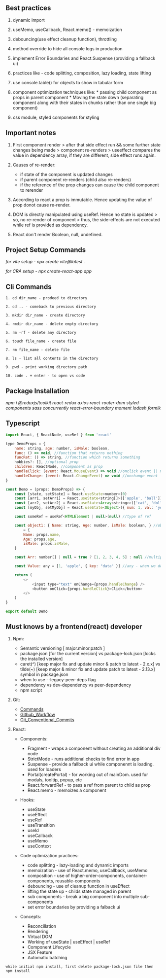 ## Best practices

1. dynamic import

2. useMemo, useCallback, React.memo() - memoization

3. debouncing(use effect cleanup function), throttling

4. method override to hide all console logs in production

5. implement Error Boundaries and React.Suspense (providing a fallback ui)

6. practices like - code splitting, composition, lazy loading, state lifting

7. use console.table() for objects to show in tabular form

8. component optimization techniques like: 
       * passing child component as props in parent component
       * Moving the state down (separating component along with their states in chunks rather than one single big component)

9. css module, styled components for styling

## Important notes

1. First component render > after that side effect run && some further state changes being made > component re-renders > useeffect compares the value in dependency array, if they are different, side effect runs again.

2. Causes of re-render: 
   - if state of the component is updated changes
   * if parent component re-renders (child also re-renders) 
   + if the reference of the prop changes can cause the child component to rerender

3. According to react a prop is immutable. Hence updating the value of prop donot cause re-render.

4. DOM is directly manipulated using useRef. Hence no state is updated > so, no re-render of component > thus, the side-effects are not executed while ref is provided as dependency.

5. React don't render Boolean, null, undefined.

## Project Setup Commands

*for vite setup - npx create vite@latest .*

*for CRA setup - npx create-react-app app*

## Cli Commands

```
1. cd dir_name - prodeed to directory

2. cd .. - comeback to previous directory

3. mkdir dir_name - create directory

4. rmdir dir_name - delete empty directory

5. rm -rf - delete any directory

6. touch file_name - create file

7. rm file_name - delete file

8. ls - list all contents in the directory

9. pwd - print working directory path

10. code . + enter - to open vs code
```

## Package Installation

*npm i @reduxjs/toolkit react-redux axios react-router-dom styled-components sass concurrently react-error-boundary moment lodash formik*

## Typescript

```Javascript
import React, { ReactNode, useRef } from 'react'

type DemoProps = {
    name: string, age: number, isMale: boolean,
    func: () => void, //function that returns nothing
    funcRet: () => string, //function which returns something 
    hobbies?: [], //optional prop
    children: ReactNode, //component as prop
    handleClick: (event: React.MouseEvent) => void //onclick event || mouse event
    handleChange: (event: React.ChangeEvent) => void //onchange event || keyboard event
}

const Demo = (props: DemoProps) => {
    const [state, setState] = React.useState<number>(0)
    const [arr1, setArr1] = React.useState<string[]>(['apple', 'ball'])
    const [arr2, setArr2] = React.useState<Array<string>>(['cat', 'doll']) //array of single type element || alias
    const [myObj, setMyObj] = React.useState<Object>({ num: 1, val: 'you' })

    const someRef = useRef<HTMLElement | null>(null) //type of ref

    const object1: { Name: string, Age: number, isMale: boolean, } //object prop
        = {
        Name: props.name,
        Age: props.age,
        isMale: props.isMale,
    }

    const Arr: number[] | null = true ? [1, 2, 3, 4, 5] : null //multiple possibility of type || union

    const Value: any = [1, 'apple', { key: "data" }] //any - when we dont know what the exact type is

    return (
        <>
            <input type="text" onChange={props.handleChange} />
            <button onClick={props.handleClick}>Click</button>
        </>
    )
}

export default Demo
```

## Must knows by a frontend(react) developer

1. Npm:
   - Semantic versioning [ major.minor.patch ]
   - package.json [for the current version] vs package-lock.json [locks the installed version]
   - caret(^) [keep major fix and update minor & patch to latest - 2.x.x] vs tilde(~) [keep major & minor fix and update patch to latest - 2.13.x] symbol in package.json 
   - when to use --legacy-peer-deps flag
   - dependency vs dev-dependency vs peer-dependency
   - npm script

2. Git:
    + [Commands](https://www.youtube.com/watch?v=USjZcfj8yxE)
    + [Github_Workflow](https://www.youtube.com/watch?v=nhNq2kIvi9s)
    + [Git_Conventional_Commits](https://www.conventionalcommits.org/en/v1.0.0/)

3. React:
    * Components:
        - Fragment - wraps a component without creating an additional div node
        - StrictMode - runs additional checks to find error in app
        - Suspense - provide a fallback ui while componennt is loading. used for loaders
        - Portal(createPortal) - for working out of mainDom. used for modals, tooltip, popup, etc
        - React.forwardRef - to pass a ref from parent to child as prop
        - React.memo - memoizes a component

    * Hooks:
        - useState
        - useEffect
        - useRef
        - useTransition
        - useId
        - useCallback
        - useMemo
        - useContext

    * Code optimization practices:
        - code splitting - lazy-loading and dynamic imports
        - memoization - use of React.memo, useCallback, useMemo
        - composition - use of higher-order-components, container-components, reusable-components
        - debouncing - use of cleanup function in useEffect
        - lifting the state up - childs state managed in parent
        - sub components - break a big component into multiple sub-components
        - set error boundaries by providing a falback ui

    * Concepts:   
        * Reconcillation
        * Rendering
        * Virtual DOM
        * Working of useState | useEffect | useRef
        * Component Lifecycle
        * JSX Feature
        * Automatic batching



`while initial npm install, first delete package-lock.json file then npm install`